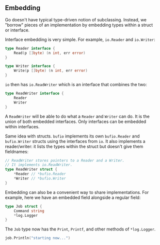 ## Embedding

Go doesn't have typical type-driven notion of subclassing. Instead, we "borrow" pieces of an implementation by embedding types within a struct or interface.

Interface embedding is very simple. For example, `io.Reader` and `io.Writer`:

```go
type Reader interface {
    Read(p []byte) (n int, err error)
}

type Writer interface {
    Write(p []byte) (n int, err error)
}
```

`io` then has `io.ReadWriter` which is an interface that combines the two:

```go
type ReadWriter interface {
    Reader
    Writer
}
```

A `ReadWriter` will be able to do what a `Reader` and `Writer` can do. It is the union of both embedded interfaces. Only interfaces can be embedded within interfaces.

Same idea with structs. `bufio` implements its own `bufio.Reader` and `bufio.Writer` structs using the interfaces from `io`. It also implements a reader/writer: it lists the types within the struct but doesn't give them fieldnames:

```go
// ReadWriter stores pointers to a Reader and a Writer.
// It implements io.ReadWriter.
type ReadWriter struct {
    *Reader // *bufio.Reader
    *Writer // *bufio.Writer
}
```

Embedding can also be a convenient way to share implementations. For example, here we have an embedded field alongside a regular field:

```go
type Job struct {
    Command string
    *log.Logger
}
```

The `Job` type now has the `Print`, `Printf`, and other methods of `*log.Logger`.

```go
job.Println("starting now...")
```
